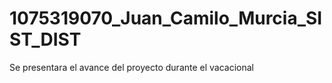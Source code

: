 # 1075319070_Juan_Camilo_Murcia_SIST_DIST
Se presentara el avance del proyecto durante el vacacional 
